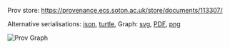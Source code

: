 
Prov store: https://provenance.ecs.soton.ac.uk/store/documents/113307/

Alternative serialisations: [json](https://provenance.ecs.soton.ac.uk/store/documents/113307.json), [turtle](https://provenance.ecs.soton.ac.uk/store/documents/113307.ttl),
Graph: [svg](https://provenance.ecs.soton.ac.uk/store/documents/113307.svg), [PDF](https://provenance.ecs.soton.ac.uk/store/documents/113307.pdf), [png](https://provenance.ecs.soton.ac.uk/store/documents/113307.png)

![Prov Graph](https://provenance.ecs.soton.ac.uk/store/documents/113307.png)

        